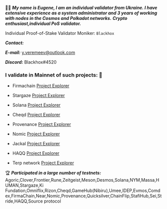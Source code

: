 :mage_man: ***My name is Eugene, I am an individual validator from Ukraine. I have extensive experience as a system administrator and 3 years of working with nodes in the Cosmos and Polkadot networks.***
***Crypto enthusiast,individual PoS validator.***


Individual Proof-of-Stake Validator Moniker: `Blackhox`

___Contact:___

***E-mail:*** y.veremeev@outlook.com


***Discord:*** Blackhox#4520

### I validate in Mainnet of such projects: :medal_sports:

+ Firmachain
[Project Explorer](https://explorer.firmachain.dev/validators/firmavaloper1rtmcynl8e45huv94u02s5q9x3le28feqp9qvy7)

+ Stargaze
[Project Explorer](https://www.mintscan.io/stargaze/validators/starsvaloper1dkuvgapkjf6lmdnh9jm4hy6zm85kvrqsefthy4)

+ Solana
[Project Explorer](https://www.validators.app/validators/F74FFHVneUUkFp4GM8EvgzK8zbwCHPk9uUFdm3z99dA4?locale=en&network=mainnet)

+ Cheqd
[Project Explorer](https://explorer.cheqd.io/validators/cheqdvaloper16lffv8qn8v6ur6snldf76xhqu9sel29j44ts69)

+ Provenance
[Project Explorer](https://www.mintscan.io/provenance/validators/pbvaloper1cfryzd7y0us6km8jct5zh20uc5uw05u8kx8seu)

+ Nomic
[Project Explorer](https://app.nomic.io/#/staking)

+ Jackal
[Project Explorer](https://explorer.stavr.tech/jackal/staking/jklvaloper1qs7gudtx6sad2uwdd2wrxw8ecljgm9yhue43wk)

+ HAQQ
[Project Explorer](https://haqq.explorers.guru/validator/haqqvaloper1jt70r5w5q56fers0a4z2x95l92v360pw8mg5th)

+ Terp network
[Project Explorer](https://explorer.nodestake.top/terp/staking/terpvaloper1g80p4suzrz4vqsvs3za0yqhqcphlvnjy7snfnw)


:trophy: ___Participated in a large number of testnets:___
Agoric,Clover,Frontier,Rune,Zeitgeist,Meson,Desmos,Solana,NYM,Massa,HUMAN,Stargaze,Ki Fundation,Omniflix,Rizon,Cheqd,GameHub(Nibiru),Umee,IDEP,Evmos,Comdex,FirmaChain,Near,Nomic,Provenance,Quicksilver,ChainFlip,StafiHub,Sei,Stride,HAQQ,Source protocol

